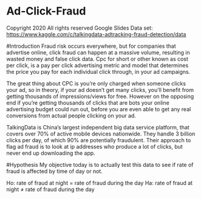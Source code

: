 # Ad-Click-Fraud
Copyright 2020 All rights reserved Google Slides
Data set:
https://www.kaggle.com/c/talkingdata-adtracking-fraud-detection/data

#Introduction
Fraud risk occurs everywhere, but for companies that advertise online, click fraud can happen at a massive volume, resulting in wasted money and false click data. Cpc for short or other known as cost per click, is a pay per click advertising metric and model that determines the price you pay for each individual click through, in your ad campaigns. 

The great thing about CPC is you’re only charged when someone clicks your ad, so in theory, if your ad doesn’t get many clicks, you’ll benefit from getting thousands of impressions/views for free. However on the opposing end if you’re getting thousands of clicks that are bots your online advertising budget could run out, before you are even able to get any real conversions from actual people clicking on your ad. 

TalkingData is China’s largest independent big data service platform, that covers over 70% of active mobile devices nationwide. They handle 3 billion clicks per day, of which 90% are potentially fraudulent. Their approach to flag ad fraud is to look at ip addresses who produce a lot of clicks, but never end up downloading the app.

#Hypothesis
My objective today is to actually test this data to see if rate of fraud is affected by time of day or not. 

Ho: rate of fraud at night = rate of fraud during the day
Ha: rate of fraud at night ≠ rate of fraud during the day

